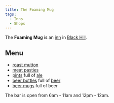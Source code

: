 ```yaml
---
title: The Foaming Mug
tags:
  - Inns
  - Shops
---
```

The **Foaming Mug** is an [inn](inn "wikilink") in [Black
Hill](Black_Hill "wikilink").

## Menu

- [roast mutton](roast_mutton "wikilink")
- [meat pasties](meat_pasty "wikilink")
- [pints](pint "wikilink") full of [ale](ale "wikilink")
- [beer bottles](beer_bottle "wikilink") full of [beer](beer "wikilink")
- [beer mugs](beer_mug "wikilink") full of beer

The bar is open from 6am - 11am and 12pm - 12am.
 